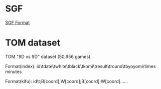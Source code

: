 SGF
======
[SGF Format](http://www.red-bean.com/sgf/)

TOM dataset
======
TOM "9D vs 9D" dataset (50,956 games).


Format(index):
id\tdate\twhite\tblack\tkomi\tresult\tround\tbyoyomi/times minutes


Format(kifu):
id\t;B[coord];W[coord];B[coord];W[coord]......
